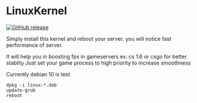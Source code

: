 # LinuxKernel

[![GitHub release](https://img.shields.io/badge/release-1.0-blue)](https://GitHub.com/SanjaySRocks/LinuxKernel/releases/)

Simply install this kernel and reboot your server. you will notice fast performance of server.

It will help you in boosting fps in gameservers ex: cs 1.6 or csgo for better stablity
Just set your game process to high priority to increase smoothness

Currently debian 10 is test

```
dpkg -i linux-*.deb
update-grub
reboot
```

